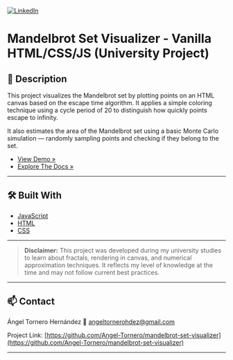 <!-- PROJECT SHIELDS -->
<!--
*** Using markdown "reference style" links for readability.
*** See the bottom of this document for link references.
-->
[![LinkedIn][linkedin-shield]][linkedin-url]

<!-- PROJECT LOGO -->
# Mandelbrot Set Visualizer - Vanilla HTML/CSS/JS (University Project)

## 📝 Description

This project visualizes the Mandelbrot set by plotting points on an HTML canvas based on the escape time algorithm. It applies a simple coloring technique using a cycle period of 20 to distinguish how quickly points escape to infinity.

It also estimates the area of the Mandelbrot set using a basic Monte Carlo simulation — randomly sampling points and checking if they belong to the set.

* [View Demo »](https://angel-tornero.github.io/mandelbrot-set-visualizer/index.html)
* [Explore The Docs »](https://angel-tornero.github.io/mandelbrot-set-visualizer/doc/index.html)

---

## 🛠️ Built With

* [JavaScript](https://developer.mozilla.org/en-US/docs/Web/JavaScript)
* [HTML](https://developer.mozilla.org/en-US/docs/Web/HTML)
* [CSS](https://developer.mozilla.org/en-US/docs/Web/CSS)

---

> **Disclaimer:** This project was developed during my university studies to learn about fractals, rendering in canvas, and numerical approximation techniques. It reflects my level of knowledge at the time and may not follow current best practices.

---

## 📫 Contact

Ángel Tornero Hernández 📧 angeltornerohdez@gmail.com  

Project Link: [https://github.com/Angel-Tornero/mandelbrot-set-visualizer](https://github.com/Angel-Tornero/mandelbrot-set-visualizer)

---

<!-- MARKDOWN LINKS -->
[linkedin-shield]: https://img.shields.io/badge/-LinkedIn-black.svg?style=for-the-badge&logo=linkedin&colorB=555
[linkedin-url]: https://www.linkedin.com/in/%C3%A1ngel-tornero-hern%C3%A1ndez-173192225/
